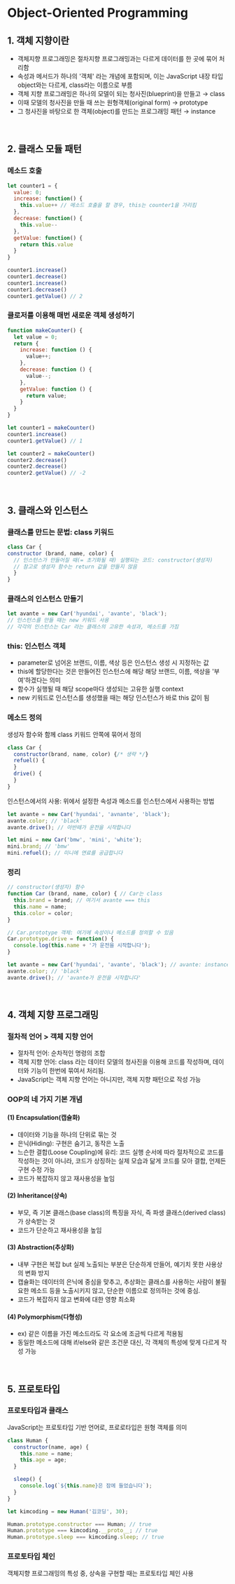 # Object-Oriented Programming

## 1. 객체 지향이란

- 객체지향 프로그래밍은 절차지향 프로그래밍과는 다르게 데이터를 한 곳에 묶어 처리함
- 속성과 메서드가 하나의 '객체' 라는 개념에 포함되며, 이는 JavaScript 내장 타입 object와는 다르게, class라는 이름으로 부름
- 객체 지향 프로그래밍은 하나의 모델이 되는 청사진(blueprint)을 만들고 → class
- 이때 모델의 청사진을 만들 때 쓰는 원형객체(original form) → prototype
- 그 청사진을 바탕으로 한 객체(object)를 만드는 프로그래밍 패턴 → instance

<br/>

## 2. 클래스 모듈 패턴

### 메소드 호출

```javascript
let counter1 = {
  value: 0;
  increase: function() {
    this.value++ // 메소드 호출을 할 경우, this는 counter1을 가리킴
  },
  decrease: function() {
    this.value--
  },
  getValue: function() {
    return this.value
  }
}

counter1.increase()
counter1.decrease()
counter1.increase()
counter1.decrease()
counter1.getValue() // 2
```

### 클로저를 이용해 매번 새로운 객체 생성하기

```javascript
function makeCounter() {
  let value = 0;
  return {
    increase: function () {
      value++;
    },
    decrease: function () {
      value--;
    },
    getValue: function () {
      return value;
    }
  }
}

let counter1 = makeCounter()
counter1.increase()
counter1.getValue() // 1

let counter2 = makeCounter()
counter2.decrease()
counter2.decrease()
counter2.getValue() // -2
```

<br/>

## 3. 클래스와 인스턴스

### 클래스를 만드는 문법: class 키워드

```javascript
class Car {
constructor (brand, name, color) {
  // 인스턴스가 만들어질 때(= 초기화될 때) 실행되는 코드: constructor(생성자)
  // 참고로 생성자 함수는 return 값을 만들지 않음
  }
}
```

### 클래스의 인스턴스 만들기

```javascript
let avante = new Car('hyundai', 'avante', 'black');
// 인스턴스를 만들 때는 new 키워드 사용
// 각각의 인스턴스는 Car 라는 클래스의 고유한 속성과, 메소드를 가짐
```

### this: 인스턴스 객체

- parameter로 넘어온 브랜드, 이름, 색상 등은 인스턴스 생성 시 지정하는 값
- this에 할당한다는 것은 만들어진 인스턴스에 해당 해당 브랜드, 이름, 색상을 '부여'하겠다는 의미
- 함수가 실행될 때 해당 scope마다 생성되는 고유한 실행 context
- new 키워드로 인스턴스를 생성했을 때는 해당 인스턴스가 바로 this 값이 됨

### 메소드 정의

생성자 함수와 함께 class 키워드 안쪽에 묶어서 정의

```javascript
class Car {
  constructor(brand, name, color) {/* 생략 */}
  refuel() {
  }
  drive() {
  }
}
```

인스턴스에서의 사용: 위에서 설정한 속성과 메소드를 인스턴스에서 사용하는 방법

```javascript
let avante = new Car('hyundai', 'avnante', 'black');
avante.color; // 'black'
avante.drive(); // 아반떼가 운전을 시작합니다

let mini = new Car('bmw', 'mini', 'white');
mini.brand; // 'bmw'
mini.refuel(); // 미니에 연료를 공급합니다
```

### 정리

```javascript
// constructor(생성자) 함수
function Car (brand, name, color) { // Car는 class
  this.brand = brand; // 여기서 avante === this
  this.name = name;
  this.color = color;
}

// Car.prototype 객체: 여기에 속성이나 메소드를 정의할 수 있음
Car.prototype.drive = function() {
  console.log(this.name + '가 운전을 시작합니다');
}

let avante = new Car('hyundai', 'avante', 'black'); // avante: instance
avante.color; // 'black'
avante.drive(); // 'avante가 운전을 시작합니다'
```

<br/>

## 4. 객체 지향 프로그래밍

### 절차적 언어 > 객체 지향 언어

- 절차적 언어: 순차적인 명령의 조합
- 객체 지향 언어: class 라는 데이터 모델의 청사진을 이용해 코드를 작성하며, 데이터와 기능이 한번에 묶여서 처리됨.
- JavaScript는 객체 지향 언어는 아니지만, 객체 지향 패턴으로 작성 가능

### OOP의 네 가지 기본 개념

#### (1) Encapsulation(캡슐화)

- 데이터와 기능을 하나의 단위로 묶는 것
- 은닉(Hiding): 구현은 숨기고, 동작은 노출
- 느슨한 결합(Loose Coupling)에 유리: 코드 실행 순서에 따라 절차적으로 코드를 작성하는 것이 아니라, 코드가 상징하는 실제 모습과 닮게 코드를 모아 결합, 언제든 구현 수정 가능
- 코드가 복잡하지 않고 재사용성을 높임

#### (2) Inheritance(상속)

- 부모, 즉 기본 클래스(base class)의 특징을 자식, 즉 파생 클래스(derived class)가 상속받는 것
- 코드가 단순하고 재사용성을 높임

#### (3) Abstraction(추상화)

- 내부 구현은 복잡 but 실제 노출되는 부분은 단순하게 만들어, 예기치 못한 사용상의 변화 방지
- 캡슐화는 데이터의 은닉에 중심을 맞추고, 추상화는 클래스를 사용하는 사람이 불필요한 메소드 등을 노출시키지 않고, 단순한 이름으로 정의하는 것에 중심.
- 코드가 복잡하지 않고 변화에 대한 영향 최소화

#### (4) Polymorphism(다형성)

- ex) 같은 이름을 가진 메소드라도 각 요소에 조금씩 다르게 적용됨
- 동일한 메소드에 대해 if/else와 같은 조건문 대신, 각 객체의 특성에 맞게 다르게 작성 가능

<br/>

## 5. 프로토타입

### 프로토타입과 클래스

JavaScript는 프로토타입 기반 언어로, 프로로타입은 원형 객체를 의미

```javascript
class Human {
  constructor(name, age) {
    this.name = name;
    this.age = age;
  }

  sleep() {
    console.log(`${this.name}은 잠에 들었습니다`);
  }
}

let kimcoding = new Human('김코딩', 30);

Human.prototype.constructor === Human; // true
Human.prototype === kimcoding.__proto__; // true
Human.prototype.sleep === kimcoding.sleep; // true
```

### 프로토타입 체인

객체지향 프로그래밍의 특성 중, 상속을 구현할 때는 프로토타입 체인 사용
